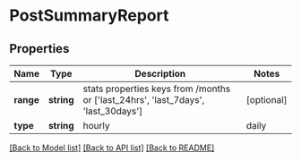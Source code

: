 # PostSummaryReport

## Properties
Name | Type | Description | Notes
------------ | ------------- | ------------- | -------------
**range** | **string** | stats properties keys from /months or [&#x27;last_24hrs&#x27;, &#x27;last_7days&#x27;, &#x27;last_30days&#x27;] | [optional] 
**type** | **string** | hourly | daily | [optional] 

[[Back to Model list]](../README.md#documentation-for-models) [[Back to API list]](../README.md#documentation-for-api-endpoints) [[Back to README]](../README.md)

